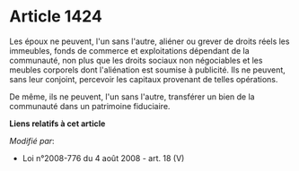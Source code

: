 # Article 1424

Les époux ne peuvent, l'un sans l'autre, aliéner ou grever de droits réels les immeubles, fonds de commerce et exploitations
dépendant de la communauté, non plus que les droits sociaux non négociables et les meubles corporels dont l'aliénation est
soumise à publicité. Ils ne peuvent, sans leur conjoint, percevoir les capitaux provenant de telles opérations.

De même, ils ne peuvent, l'un sans l'autre, transférer un bien de la communauté dans un patrimoine fiduciaire.

**Liens relatifs à cet article**

_Modifié par_:

  - Loi n°2008-776 du 4 août 2008 - art. 18 (V)
